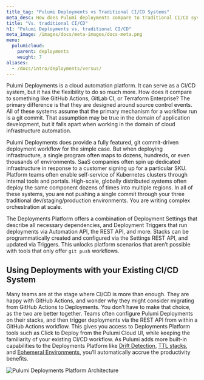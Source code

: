 ```yaml
---
title_tag: "Pulumi Deployments vs Traditional CI/CD Systems"
meta_desc: How does Pulumi deployments compare to traditional CI/CD systems?
title: "Vs. traditional CI/CD"
h1: "Pulumi Deployments vs. traditional CI/CD"
meta_image: /images/docs/meta-images/docs-meta.png
menu:
  pulumicloud:
    parent: deployments
    weight: 7
aliases:
  - /docs/intro/deployments/versus/
---
```


Pulumi Deployments is a cloud automation platform. It can serve as a CI/CD system, but it has the flexibility to do so much more. How does it compare to something like GitHub Actions, GitLab CI, or Terraform Enterprise? The primary difference is that they are designed around source control events. All of these systems assume that the primary mechanism for a workflow run is a git commit. That assumption may be true in the domain of application development, but it falls apart when working in the domain of cloud infrastructure automation.

Pulumi Deployments does provide a fully featured, git commit-driven deployment workflow for the simple case. But when deploying infrastructure, a single program often maps to dozens, hundreds, or even thousands of environments. SaaS companies often spin up dedicated infrastructure in response to a customer signing up for a particular SKU. Platform teams often enable self-service of Kubernetes clusters through internal tools and portals. High-scale, globally distributed systems often deploy the same component dozens of times into multiple regions. In all of these systems, you are not pushing a single commit through your three traditional dev/staging/production environments. You are writing complex orchestration at scale.

The Deployments Platform offers a combination of Deployment Settings that describe all necessary dependencies, and Deployment Triggers that run deployments via Automation API, the REST API, and more. Stacks can be programmatically created and configured via the Settings REST API, and updated via Triggers. This unlocks platform scenarios that aren’t possible with tools that only offer `git push` workflows.

## Using Deployments with your Existing CI/CD System

Many teams are at the stage where CI/CD is more than enough. They are happy with GitHub Actions, and wonder why they might consider migrating from GitHub Actions to Deployments. You don’t have to make that choice, as the two are better together. Teams often configure Pulumi Deployments on their stacks, and then trigger deployments via the REST API from within a GitHub Actions workflow. This gives you access to Deployments Platform tools such as Click to Deploy from the Pulumi Cloud UI, while keeping the familiarity of your existing CI/CD workflow. As Pulumi adds more built-in capabilities to the Deployments Platform like [Drift Detection](https://github.com/pulumi/service-requests/issues/173), [TTL stacks](https://github.com/pulumi/service-requests/issues/149), and [Ephemeral Environments](https://github.com/pulumi/service-requests/issues/206), you’ll automatically accrue the productivity benefits.

![Pulumi Deployments Platform Architecture](../deployments.png)
